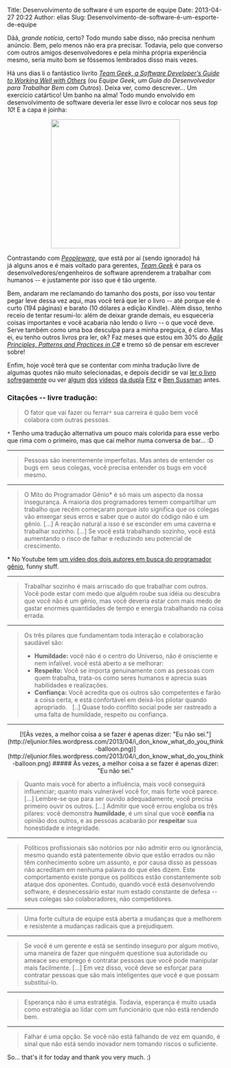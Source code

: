 Title: Desenvolvimento de software é um esporte de equipe
Date: 2013-04-27 20:22
Author: elias
Slug: Desenvolvimento-de-software-é-um-esporte-de-equipe



Dãã, *grande notícia*, certo? Todo mundo sabe disso, não precisa nenhum
anúncio. Bem, pelo menos não era pra precisar. Todavia, pelo que converso com outros amigos
desenvolvedores e pela minha própria experiência mesmo, seria muito bom
se fôssemos lembrados disso mais vezes.

Há uns dias li o fantástico
livrito [*Team Geek, a Software Developer’s Guide to Working Well with
Others*](http://shop.oreilly.com/product/0636920018025.do) (ou *Equipe
Geek, um Guia do Desenvolvedor para Trabalhar Bem com Outros*). Deixa
ver, como descrever... Um exercício catártico! Um banho na alma! Todo
mundo envolvido em desenvolvimento de software deveria ler esse livro e
colocar nos seus *top 10*! E a capa é joinha:

<center>
<a href="http://www.amazon.com/Team-Geek-Software-Developers-Working/dp/1449302440">
<img width="300" src="http://akamaicovers.oreilly.com/images/0636920018025/lrg.jpg" />
</a>
</center>

Contrastando com
[*Peopleware*](http://www.amazon.com/Peopleware-Productive-Projects-Teams-Second/dp/0932633439),
que está por aí (sendo ignorado) há já alguns anos e é mais voltado para
gerentes, [*Team
Geek*](http://www.amazon.com/Team-Geek-Software-Developers-Working/dp/1449302440)
é para os desenvolvedores/engenheiros de software aprenderem a trabalhar
com humanos -- e justamente por isso que é tão urgente.

Bem, andaram me reclamando do tamanho dos posts, por isso vou tentar pegar leve
dessa vez aqui, mas você terá que ler o livro -- até porque ele é curto (194
páginas) e barato (10 dólares a edição Kindle). Além disso, tenho receio de
tentar resumi-lo: além de deixar grande demais, eu esqueceria coisas
importantes e você acabaria não lendo o livro -- o que você deve. Serve também
como uma boa desculpa para a minha preguiça, é claro. Mas ei, eu tenho outros
livros pra ler, ok? Faz meses que estou em 30% do *[Agile Principles, Patterns
and Practices in
C\#](http://www.amazon.com/Agile-Principles-Patterns-Practices-C/dp/0131857258
"link do livro na Amazon")* e tremo só de pensar em escrever sobre!

Enfim, hoje você terá que se contentar com minha tradução livre de algumas
quotes não muito selecionadas, e depois decidir se vai [ler o livro
sofregamente](http://www.amazon.com/Team-Geek-Software-Developers-Working/dp/1449302440)
ou ver [algum](https://www.youtube.com/watch?v=q-7l8cnpI4k "Programming Well
with Others -- Social Skills for Geeks")
[dos](https://www.youtube.com/watch?v=0SARbwvhupQ "The Myth of the Genius
Programmer") [vídeos](https://www.youtube.com/watch?v=-F-3E8pyjFo "Open Source
Projects and Poisonous People") [da
dupla](https://www.youtube.com/watch?v=OTCuYzAw31Y "The Art of Organizational
Manipulation") [Fitz](http://www.red-bean.com/fitz/ "Brian Fitzpatrick") e [Ben
Sussman](http://www.red-bean.com/sussman/) antes.  

### Citações -- livre tradução:


> O fator que vai fazer ou ferrar`*` sua carreira é quão bem você colabora com outras
> pessoas.

`*` Tenho uma tradução alternativa um pouco mais colorida para esse verbo que
rima com o primeiro, mas que cai melhor numa conversa de bar... :D

--------------------

> Pessoas são inerentemente imperfeitas.
> Mas antes de entender os bugs em  seus colegas, você precisa entender
> os bugs em você mesmo.

--------------------

> O Mito do Programador Gênio\* é só mais um aspecto da nossa insegurança. A
> maioria dos programadores temem compartilhar um trabalho que recém começaram
> porque isto significa que os colegas vão enxergar seus erros e saber que o
> autor do código não é um gênio. [...] A reação natural a isso é se esconder
> em uma caverna e trabalhar sozinho. [...] Se você está trabalhando sozinho,
> você está aumentando o risco de falhar e reduzindo seu potencial de
> crescimento.

\* No Youtube tem [um vídeo dos dois autores em busca do programador
gênio](https://www.youtube.com/watch?v=CUF3y-H5jOs), funny stuff.

--------------------

> Trabalhar sozinho é mais arriscado do que trabalhar com outros. Você pode
> estar com medo que alguém roube sua idéia ou descubra que você não é um
> gênio, mas você deveria estar com mais medo de gastar enormes quantidades de
> tempo e energia trabalhando na coisa errada.

--------------------

> Os três pilares que fundamentam toda interação e colaboração saudável são: 
>
> - **Humildade:** você não é o centro do Universo, não é onisciente e nem
>   infalível.  você está aberto a se melhorar:
> - **Respeito:** Você se importa genuinamente com as pessoas com quem
>   trabalha, trata-os como seres humanos e aprecia suas habilidades e
>   realizações.
> - **Confiança:** Você acredita que os outros são competentes e farão a coisa
>   certa, e está confortável em deixá-los pilotar quando apropriado.   [..]
>   Quase todo conflito social pode ser rastreado a uma falta de humildade,
>   respeito ou confiança.

--------------------


<center>
  [![Às vezes, a melhor coisa a se fazer é apenas dizer: "Eu não sei."](http://eljunior.files.wordpress.com/2013/04/i_don_know_what_do_you_think-balloon.png)](http://eljunior.files.wordpress.com/2013/04/i_don_know_what_do_you_think-balloon.png)
##### Às vezes, a melhor coisa a se fazer é apenas dizer: "Eu não sei."
</center>

> Quanto mais você for aberto a influência, mais você conseguirá influenciar;
> quanto mais vulnerável você for, mais forte você parece.  [...] Lembre-se que
> para ser ouvido adequadamente, você precisa primeiro ouvir os outros. [...]
> Admitir que você errou engloba os três pilares: você demonstra **humildade**,
> é um sinal que você **confia** na opinião dos outros, e as pessoas acabarão
> por **respeitar** sua honestidade e integridade.

--------------------

> Políticos profissionais são notórios por não admitir erro ou
> ignorância, mesmo quando está patentemente óbvio que estão errados ou
> não têm conhecimento sobre um assunto, e por causa disso as pessoas
> não acreditam em nenhuma palavra do que eles dizem. Este comportamento
> existe porque os políticos estão constantemente sob ataque dos
> oponentes. Contudo, quando você está desenvolvendo software, é
> desnecessário estar num estado constante de defesa -- seus colegas são
> colaboradores, não competidores.

--------------------

> Uma forte cultura de equipe está aberta a mudanças que a melhorem e
> resistente a mudanças radicais que a prejudiquem.

--------------------

> Se você é um gerente e está se sentindo inseguro por algum motivo, uma
> maneira de fazer que ninguém questione sua autoridade ou ameace seu
> emprego é contratar pessoas que você pode manipular mais facilmente.
> [...] Em vez disso, você deve se esforçar para contratar pessoas que
> são mais inteligentes que você e que possam substituí-lo.
> 

--------------------

> Esperança não é uma estratégia. Todavia, esperança é muito usada como
> estratégia ao lidar com um funcionário que não está rendendo bem.

--------------------

> Falhar é uma opção. Se você não está falhando de vez em quando, é
> sinal que não está sendo inovador nem tomando riscos o suficiente.

So... that's it for today and thank you very much. :)
